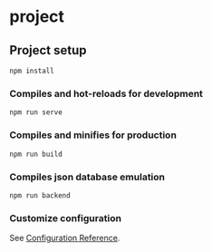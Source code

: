 # project

## Project setup
```
npm install
```

### Compiles and hot-reloads for development
```
npm run serve
```

### Compiles and minifies for production
```
npm run build
```
### Compiles json database emulation
```
npm run backend
```

### Customize configuration
See [Configuration Reference](https://cli.vuejs.org/config/).
